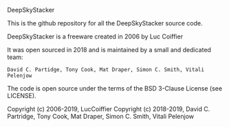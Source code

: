 DeepSkyStacker

This is the github repository for all the DeepSkyStacker source code.

DeepSkyStacker is a freeware created in 2006 by Luc Coiffier

It was open sourced in 2018 and is maintained by a small and dedicated team:

	David C. Partidge, Tony Cook, Mat Draper, Simon C. Smith, Vitali Pelenjow

The code is open source under the terms of the BSD 3-Clause License (see LICENSE).

Copyright (c) 2006-2019, LucCoiffier 
Copyright (c) 2018-2019, David C. Partridge, Tony Cook, Mat Draper,
					Simon C. Smith, Vitali Pelenjow

